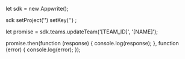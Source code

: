 let sdk = new Appwrite();

sdk
    setProject('')
    setKey('')
;

let promise = sdk.teams.updateTeam('[TEAM_ID]', '[NAME]');

promise.then(function (response) {
    console.log(response);
}, function (error) {
    console.log(error);
});